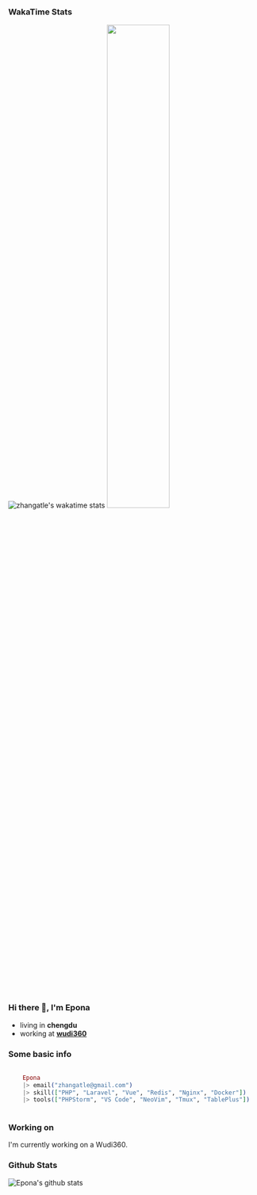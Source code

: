 ### WakaTime Stats
![zhangatle's wakatime stats](https://wakatime.com/share/@1e035f6c-b973-4d36-9fc3-ee02d4318897/bdea51ac-50a3-46d8-adf5-93804253badf.svg)
<img src="https://wakatime.com/share/@1e035f6c-b973-4d36-9fc3-ee02d4318897/bdea51ac-50a3-46d8-adf5-93804253badf.svg" width=50% height=50% >

### Hi there 👋, I'm Epona

- living in **chengdu**
- working at [**wudi360**](https://wudiads.com)

### Some basic info

```elixir
	
	Epona
	|> email("zhangatle@gmail.com")
	|> skill(["PHP", "Laravel", "Vue", "Redis", "Nginx", "Docker"])
	|> tools(["PHPStorm", "VS Code", "NeoVim", "Tmux", "TablePlus"])
	
```

### Working on

I'm currently working on a Wudi360.

### Github Stats

![Epona's github stats](https://github-readme-stats.vercel.app/api?username=zhangatle&show_icons=true)

<!--
**zhangatle/zhangatle** is a ✨ _special_ ✨ repository because its `README.md` (this file) appears on your GitHub profile.

Here are some ideas to get you started:

- 🔭 I’m currently working on ...
- 🌱 I’m currently learning ...
- 👯 I’m looking to collaborate on ...
- 🤔 I’m looking for help with ...
- 💬 Ask me about ...
- 📫 How to reach me: ...
- 😄 Pronouns: ...
- ⚡ Fun fact: ...
-->
